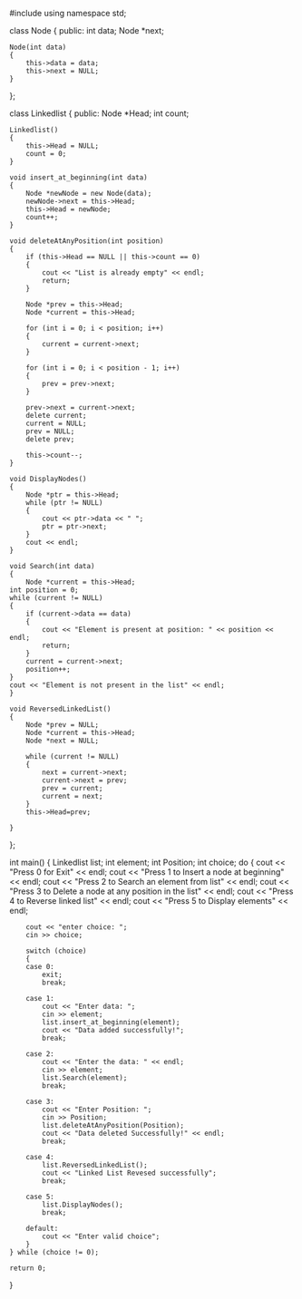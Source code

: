 #include <iostream>
using namespace std;

class Node
{
public:
    int data;
    Node *next;

    Node(int data)
    {
        this->data = data;
        this->next = NULL;
    }
};

class Linkedlist
{
public:
    Node *Head;
    int count;

    Linkedlist()
    {
        this->Head = NULL;
        count = 0;
    }

    void insert_at_beginning(int data)
    {
        Node *newNode = new Node(data);
        newNode->next = this->Head;
        this->Head = newNode;
        count++;
    }

    void deleteAtAnyPosition(int position)
    {
        if (this->Head == NULL || this->count == 0)
        {
            cout << "List is already empty" << endl;
            return;
        }

        Node *prev = this->Head;
        Node *current = this->Head;

        for (int i = 0; i < position; i++)
        {
            current = current->next;
        }

        for (int i = 0; i < position - 1; i++)
        {
            prev = prev->next;
        }

        prev->next = current->next;
        delete current;
        current = NULL;
        prev = NULL;
        delete prev;

        this->count--;
    }

    void DisplayNodes()
    {
        Node *ptr = this->Head;
        while (ptr != NULL)
        {
            cout << ptr->data << " ";
            ptr = ptr->next;
        }
        cout << endl;
    }

    void Search(int data)
    {
        Node *current = this->Head;
    int position = 0;
    while (current != NULL)
    {
        if (current->data == data)
        {
            cout << "Element is present at position: " << position << endl;
            return;
        }
        current = current->next;
        position++;
    }
    cout << "Element is not present in the list" << endl;
    }

    void ReversedLinkedList()
    {
        Node *prev = NULL;
        Node *current = this->Head;
        Node *next = NULL;
        
        while (current != NULL)
        {
            next = current->next;
            current->next = prev;
            prev = current;
            current = next;
        }
        this->Head=prev;

    }
};

int main()
{
    Linkedlist list;
    int element;
    int Position;
    int choice;
    do
    {
        cout << "Press 0 for Exit" << endl;
        cout << "Press 1 to Insert a node at beginning" << endl;
        cout << "Press 2 to Search an element from list" << endl;
        cout << "Press 3 to Delete a node at any position in the list" << endl;
        cout << "Press 4 to Reverse linked list" << endl;
        cout << "Press 5 to Display elements" << endl;

        cout << "enter choice: ";
        cin >> choice;

        switch (choice)
        {
        case 0:
            exit;
            break;

        case 1:
            cout << "Enter data: ";
            cin >> element;
            list.insert_at_beginning(element);
            cout << "Data added successfully!";
            break;

        case 2:
            cout << "Enter the data: " << endl;
            cin >> element;
            list.Search(element);
            break;

        case 3:
            cout << "Enter Position: ";
            cin >> Position;
            list.deleteAtAnyPosition(Position);
            cout << "Data deleted Successfully!" << endl;
            break;

        case 4:
            list.ReversedLinkedList();
            cout << "Linked List Revesed successfully";
            break;

        case 5:
            list.DisplayNodes();
            break;

        default:
            cout << "Enter valid choice";
        }
    } while (choice != 0);

    return 0;
}
